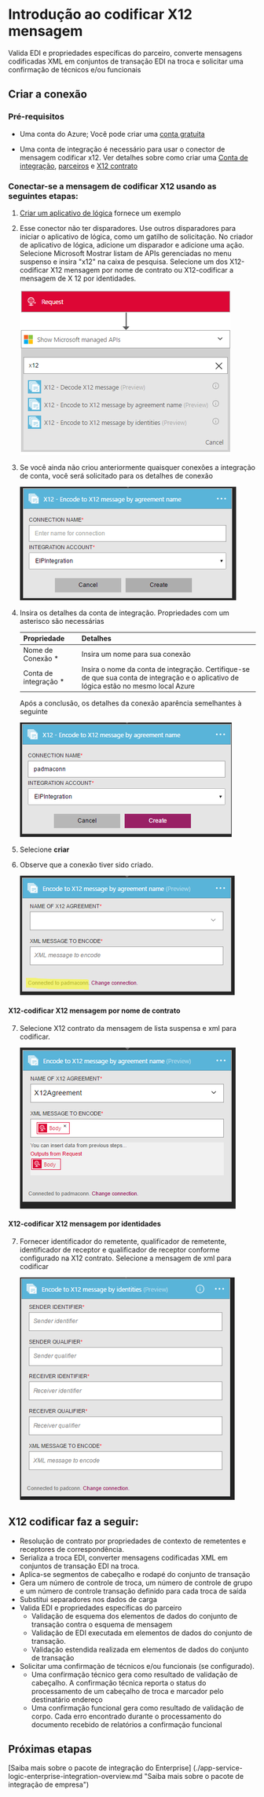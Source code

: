 <properties 
    pageTitle="Saiba mais sobre Enterprise Pack integração codificar X12 mensagem Connctor | Serviço de aplicativo do Microsoft Azure | Microsoft Azure" 
    description="Saiba como usar parceiros com aplicativos do pacote de integração de empresa e lógica" 
    services="logic-apps" 
    documentationCenter=".net,nodejs,java"
    authors="padmavc" 
    manager="erikre" 
    editor=""/>

<tags 
    ms.service="logic-apps" 
    ms.workload="integration" 
    ms.tgt_pltfrm="na" 
    ms.devlang="na" 
    ms.topic="article" 
    ms.date="08/15/2016" 
    ms.author="padmavc"/>

# <a name="get-started-with-encode-x12-message"></a>Introdução ao codificar X12 mensagem

Valida EDI e propriedades específicas do parceiro, converte mensagens codificadas XML em conjuntos de transação EDI na troca e solicitar uma confirmação de técnicos e/ou funcionais

## <a name="create-the-connection"></a>Criar a conexão

### <a name="prerequisites"></a>Pré-requisitos

* Uma conta do Azure; Você pode criar uma [conta gratuita](https://azure.microsoft.com/free)

* Uma conta de integração é necessário para usar o conector de mensagem codificar x12. Ver detalhes sobre como criar uma [Conta de integração](./app-service-logic-enterprise-integration-create-integration-account.md), [parceiros](./app-service-logic-enterprise-integration-partners.md) e [X12 contrato](./app-service-logic-enterprise-integration-x12.md)

### <a name="connect-to-encode-x12-message-using-the-following-steps"></a>Conectar-se a mensagem de codificar X12 usando as seguintes etapas:

1. [Criar um aplicativo de lógica](./app-service-logic-create-a-logic-app.md) fornece um exemplo

2. Esse conector não ter disparadores. Use outros disparadores para iniciar o aplicativo de lógica, como um gatilho de solicitação.  No criador de aplicativo de lógica, adicione um disparador e adicione uma ação.  Selecione Microsoft Mostrar listam de APIs gerenciadas no menu suspenso e insira "x12" na caixa de pesquisa.  Selecione um dos X12-codificar X12 mensagem por nome de contrato ou X12-codificar a mensagem de X 12 por identidades.  

    ![Pesquisar x12](./media/app-service-logic-enterprise-integration-x12connector/x12decodeimage1.png) 

3. Se você ainda não criou anteriormente quaisquer conexões a integração de conta, você será solicitado para os detalhes de conexão

    ![conexão de conta de integração](./media/app-service-logic-enterprise-integration-x12connector/x12encodeimage1.png) 


4. Insira os detalhes da conta de integração.  Propriedades com um asterisco são necessárias

  	| Propriedade | Detalhes |
  	| -------- | ------- |
  	| Nome de Conexão * | Insira um nome para sua conexão |
  	| Conta de integração * | Insira o nome da conta de integração. Certifique-se de que sua conta de integração e o aplicativo de lógica estão no mesmo local Azure |

    Após a conclusão, os detalhes da conexão aparência semelhantes à seguinte

    ![conexão de conta de integração criado](./media/app-service-logic-enterprise-integration-x12connector/x12encodeimage2.png) 


5. Selecione **criar**

6. Observe que a conexão tiver sido criado.

    ![detalhes de conexão da conta de integração](./media/app-service-logic-enterprise-integration-x12connector/x12encodeimage3.png) 

#### <a name="x12---encode-x12-message-by-agreement-name"></a>X12-codificar X12 mensagem por nome de contrato

7. Selecione X12 contrato da mensagem de lista suspensa e xml para codificar.

    ![fornecer campos obrigatórios](./media/app-service-logic-enterprise-integration-x12connector/x12encodeimage4.png) 

#### <a name="x12---encode-x12-message-by-identities"></a>X12-codificar X12 mensagem por identidades

7.  Fornecer identificador do remetente, qualificador de remetente, identificador de receptor e qualificador de receptor conforme configurado na X12 contrato.  Selecione a mensagem de xml para codificar

    ![fornecer campos obrigatórios](./media/app-service-logic-enterprise-integration-x12connector/x12encodeimage5.png) 

## <a name="x12-encode-does-following"></a>X12 codificar faz a seguir:

* Resolução de contrato por propriedades de contexto de remetentes e receptores de correspondência.
* Serializa a troca EDI, converter mensagens codificadas XML em conjuntos de transação EDI na troca.
* Aplica-se segmentos de cabeçalho e rodapé do conjunto de transação
* Gera um número de controle de troca, um número de controle de grupo e um número de controle transação definido para cada troca de saída
* Substitui separadores nos dados de carga
* Valida EDI e propriedades específicas do parceiro
    * Validação de esquema dos elementos de dados do conjunto de transação contra o esquema de mensagem
    * Validação de EDI executada em elementos de dados do conjunto de transação.
    * Validação estendida realizada em elementos de dados do conjunto de transação
* Solicitar uma confirmação de técnicos e/ou funcionais (se configurado).
    * Uma confirmação técnico gera como resultado de validação de cabeçalho. A confirmação técnica reporta o status do processamento de um cabeçalho de troca e marcador pelo destinatário endereço
    * Uma confirmação funcional gera como resultado de validação de corpo. Cada erro encontrado durante o processamento do documento recebido de relatórios a confirmação funcional

## <a name="next-steps"></a>Próximas etapas

[Saiba mais sobre o pacote de integração do Enterprise] (./app-service-logic-enterprise-integration-overview.md "Saiba mais sobre o pacote de integração de empresa") 

